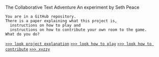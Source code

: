 The Collaborative Text Adventure
An experiment by Seth Peace

```
You are in a GitHub repository.
There is a paper explaining what this project is,
  instructions on how to play and
  instructions on how to contribute your own room to the game.
What do you do?
```
[`>>> look project explanation`](#)
[`>>> look how to play`](#)
[`>>> look how to contribute`](#)
[`>>> xyzzy`](https://www.google.com/url?sa=t&rct=j&q=&esrc=s&source=web&cd=&cad=rja&uact=8&ved=2ahUKEwiLyYfqucT3AhVnDkQIHeMhBSMQyCl6BAgTEAM&url=https%3A%2F%2Fwww.youtube.com%2Fwatch%3Fv%3DdQw4w9WgXcQ&usg=AOvVaw0aHtehaphMhOCAkCydRLZU)
